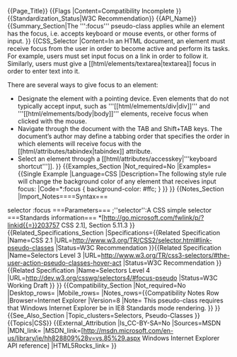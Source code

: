 {{Page_Title}}
{{Flags
|Content=Compatibility Incomplete
}}
{{Standardization_Status|W3C Recommendation}}
{{API_Name}}
{{Summary_Section|The ''':focus''' pseudo-class applies while an element has the focus, i.e. accepts keyboard or mouse events, or other forms of input. }}
{{CSS_Selector
|Content=In an HTML document, an element must receive focus from the user in order to become active and perform its tasks. For example, users must set input focus on a link in order to follow it. Similarly, users must give a [[html/elements/textarea|textarea]] focus in order to enter text into it.

There are several ways to give focus to an element:
* Designate the element with a pointing device. Even elements that do not typically accept input, such as '''[[html/elmements/div|div]]''' and '''[[html/elmements/body|body]]''' elements, receive focus when clicked with the mouse.
* Navigate through the document with the TAB and Shift+TAB keys. The document’s author may define a tabbing order that specifies the order in which elements will receive focus with the [[html/attributes/tabindex|tabindex]] attribute.
* Select an element through a [[html/attributes/accesskey|'''keyboard shortcut''']].
}}
{{Examples_Section
|Not_required=No
|Examples={{Single Example
|Language=CSS
|Description=The following style rule will change the background color of any element that receives input focus:
|Code=*:focus {
    background-color: #ffc;
}
}}
}}
{{Notes_Section
|Import_Notes====Syntax===

selector
:focus
===Parameters===
;''selector'':A CSS simple selector
===Standards information===
*[http://go.microsoft.com/fwlink/p/?linkid{{=}}203757 CSS 2.1], Section 5.11.3
}}
{{Related_Specifications_Section
|Specifications={{Related Specification
|Name=CSS 2.1
|URL=http://www.w3.org/TR/CSS2/selector.html#link-pseudo-classes
|Status=W3C Recommendation
}}{{Related Specification
|Name=Selectors Level 3
|URL=http://www.w3.org/TR/css3-selectors/#the-user-action-pseudo-classes-hover-act
|Status=W3C Recommendation
}}{{Related Specification
|Name=Selectors Level 4
|URL=http://dev.w3.org/csswg/selectors4/#focus-pseudo
|Status=W3C Working Draft
}}
}}
{{Compatibility_Section
|Not_required=No
|Desktop_rows=
|Mobile_rows=
|Notes_rows={{Compatibility Notes Row
|Browser=Internet Explorer
|Version=8
|Note= This pseudo-class requires that Windows Internet Explorer be in IE8 Standards mode rendering.
}}
}}
{{See_Also_Section
|Topic_clusters=Selectors, Pseudo-Classes
}}
{{Topics|CSS}}
{{External_Attribution
|Is_CC-BY-SA=No
|Sources=MSDN
|MDN_link=
|MSDN_link=[http://msdn.microsoft.com/en-us/library/ie/hh828809%28v=vs.85%29.aspx Windows Internet Explorer API reference]
|HTML5Rocks_link=
}}